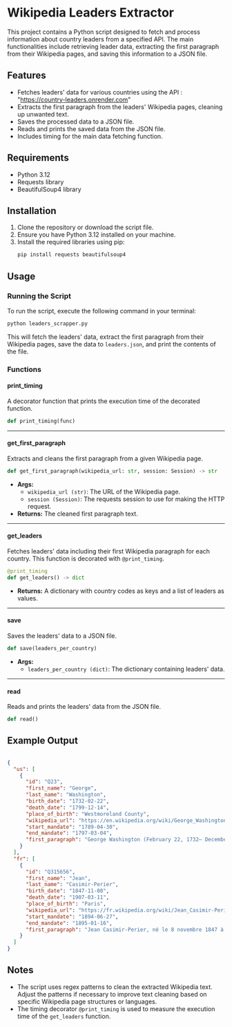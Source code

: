 # Wikipedia Leaders Extractor

This project contains a Python script designed to fetch and process information about country leaders from a specified API. The main functionalities include retrieving leader data, extracting the first paragraph from their Wikipedia pages, and saving this information to a JSON file.

## Features

- Fetches leaders' data for various countries using the API : "https://country-leaders.onrender.com"
- Extracts the first paragraph from the leaders' Wikipedia pages, cleaning up unwanted text.
- Saves the processed data to a JSON file.
- Reads and prints the saved data from the JSON file.
- Includes timing for the main data fetching function.

## Requirements

- Python 3.12
- Requests library
- BeautifulSoup4 library

## Installation

1. Clone the repository or download the script file.
2. Ensure you have Python 3.12 installed on your machine.
3. Install the required libraries using pip:
    ```bash
    pip install requests beautifulsoup4
    ```

## Usage

### Running the Script

To run the script, execute the following command in your terminal:
```bash
python leaders_scrapper.py
```
This will fetch the leaders' data, extract the first paragraph from their Wikipedia pages, save the data to `leaders.json`, and print the contents of the file.

### Functions

#### print_timing

A decorator function that prints the execution time of the decorated function.

```python
def print_timing(func)
```
___
#### get_first_paragraph

Extracts and cleans the first paragraph from a given Wikipedia page.

```python
def get_first_paragraph(wikipedia_url: str, session: Session) -> str
```

- **Args:**
    - `wikipedia_url (str)`: The URL of the Wikipedia page.
    - `session (Session)`: The requests session to use for making the HTTP request.
- **Returns:** The cleaned first paragraph text.
______
#### get_leaders

Fetches leaders' data including their first Wikipedia paragraph for each country. This function is decorated with `@print_timing`.

```python
@print_timing
def get_leaders() -> dict
```

- **Returns:** A dictionary with country codes as keys and a list of leaders as values.
___
#### save

Saves the leaders' data to a JSON file.

```python
def save(leaders_per_country)
```

- **Args:**
    - `leaders_per_country (dict)`: The dictionary containing leaders' data.
____
#### read

Reads and prints the leaders' data from the JSON file.

```python
def read()
```

## Example Output

```json

{
  "us": [
    {
      "id": "Q23",
      "first_name": "George",
      "last_name": "Washington",
      "birth_date": "1732-02-22",
      "death_date": "1799-12-14",
      "place_of_birth": "Westmoreland County",
      "wikipedia_url": "https://en.wikipedia.org/wiki/George_Washington",
      "start_mandate": "1789-04-30",
      "end_mandate": "1797-03-04",
      "first_paragraph": "George Washington (February 22, 1732– December 14, 1799) was an American Founding Father..."
    }
  ],
  "fr": [
    {
      "id": "Q315656",
      "first_name": "Jean",
      "last_name": "Casimir-Perier",
      "birth_date": "1847-11-08",
      "death_date": "1907-03-11",
      "place_of_birth": "Paris",
      "wikipedia_url": "https://fr.wikipedia.org/wiki/Jean_Casimir-Perier",
      "start_mandate": "1894-06-27",
      "end_mandate": "1895-01-16",
      "first_paragraph": "Jean Casimir-Perier, né le 8 novembre 1847 à Paris..."
    }
  ]
}

```

## Notes

- The script uses regex patterns to clean the extracted Wikipedia text. Adjust the patterns if necessary to improve text cleaning based on specific Wikipedia page structures or languages.
- The timing decorator `@print_timing` is used to measure the execution time of the `get_leaders` function.
